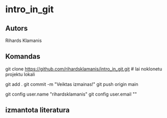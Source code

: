 # intro_in_git
## Autors
Rihards Klamanis

## Komandas

git clone https://github.com/rihardsklamanis/intro_in_git.git # lai noklonetu projektu lokali

git add .
git commit -m "Veiktas izmainas!"
git push origin main

git config user.name "rihardsklamanis"
git config user.email ""

## izmantota literatura

